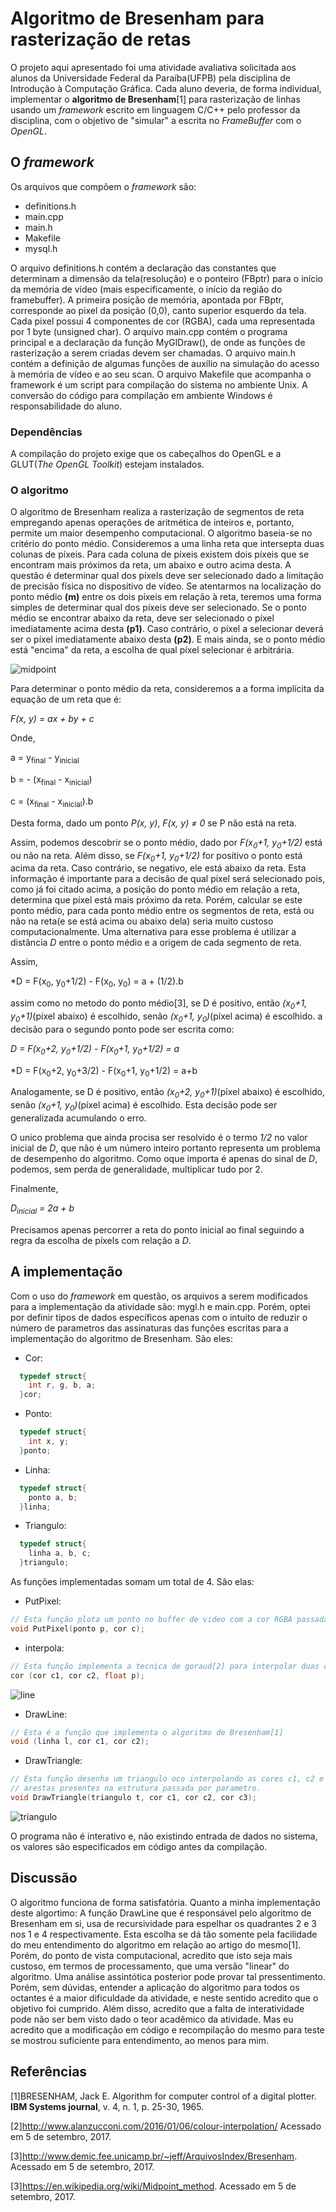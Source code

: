   # Algoritmo de Bresenham para rasterização de retas

  O projeto aqui apresentado foi uma atividade avaliativa solicitada aos alunos da Universidade Federal da Paraíba(UFPB) pela disciplina de Introdução à Computação Gráfica. Cada aluno deveria, de forma individual, implementar o **algoritmo de Bresenham**[1] para rasterização de linhas usando um *framework* escrito em linguagem C/C++ pelo professor da disciplina, com o objetivo de "simular" a escrita no *FrameBuffer* com o *OpenGL*.
  
  ## O *framework*
  
  Os arquivos que compõem o *framework* são:
  
  * definitions.h
  * main.cpp
  * main.h
  * Makefile
  * mysql.h
  
  O arquivo definitions.h contém a declaração das constantes que determinam a dimensão da tela(resolução) e o ponteiro (FBptr) para o início da memória de vídeo (mais especificamente, o início da região do framebuffer). A primeira posição de memória, apontada por FBptr, corresponde ao pixel da posição (0,0), canto superior esquerdo da tela. Cada pixel possui 4 componentes de cor (RGBA), cada
uma representada por 1 byte (unsigned char).
  O arquivo main.cpp contém o programa principal e a declaração da função MyGlDraw(), de onde as funções de rasterização a serem criadas devem ser chamadas.
  O arquivo main.h contém a definição de algumas funções de auxílio na simulação do acesso à memória de vídeo e ao seu scan.
  O arquivo Makefile que acompanha o framework é um script para compilação do sistema no ambiente Unix. A conversão do código para compilação em ambiente Windows é responsabilidade do aluno.
  
  ### Dependências
  
  A compilação do projeto exige que os cabeçalhos do OpenGL e a GLUT(*The OpenGL Toolkit*) estejam instalados.
  
  ### O algoritmo
  
  O algoritmo de Bresenham realiza a rasterização de segmentos de reta empregando apenas operações de aritmética de inteiros e, portanto, permite um maior desempenho computacional. O algoritmo baseia-se no critério do ponto médio. Consideremos a uma linha reta que intersepta duas colunas de píxeis. Para cada coluna de píxeis existem dois píxeis que se encontram mais próximos da reta, um abaixo e outro acima desta. A questão é determinar qual dos píxels deve ser selecionado dado a limitação de precisão física no dispositivo de vídeo. Se atentarmos na localização do ponto médio **(m)** entre os dois píxeis em relação à reta, teremos uma forma simples de determinar qual dos píxeis deve ser selecionado. Se o ponto médio se encontrar abaixo da reta, deve ser selecionado o píxel imediatamente acima desta **(p1)**. Caso contrário, o píxel a selecionar deverá ser o píxel imediatamente abaixo desta **(p2)**. E mais ainda, se o ponto médio está "encima" da reta, a escolha de qual píxel selecionar é arbitrária.
  
  ![midpoint](midpoint.png)
  
  Para determinar o ponto médio da reta, consideremos a a forma implícita da equação de um reta que é:
  
  *F(x, y) = ax + by + c*
  
  Onde,
  
  a = y<sub>final</sub> - y<sub>inicial</sub>
  
  b = - (x<sub>final</sub> - x<sub>inicial</sub>)
  
  c = (x<sub>final</sub> - x<sub>inicial</sub>).b
  
  Desta forma, dado um ponto *P(x, y)*, *F(x, y) ≠ 0* se P não está na reta.
  
  Assim,  podemos descobrir se o ponto médio, dado por *F(x<sub>0</sub>+1, y<sub>0</sub>+1/2)* está ou não na reta. Além disso, se *F(x<sub>0</sub>+1, y<sub>0</sub>+1/2)* for positivo o ponto está acima da reta. Caso contrário, se negativo, ele está abaixo da reta.
  Esta informação é importante para a decisão de qual pixel será selecionado pois, como já foi citado acima, a posição do ponto médio em relação a reta, determina que píxel está mais próximo da reta. Porém, calcular se este ponto médio, para cada ponto médio entre os segmentos de reta, está ou não na reta(e se está acima ou abaixo dela) seria muito custoso computacionalmente. Uma alternativa para esse problema é utilizar a distância *D* entre o ponto médio e a origem de cada segmento de reta. 
  
  Assim,
  
  *D = F(x<sub>0</sub>, y<sub>0</sub>+1/2) - F(x<sub>0</sub>, y<sub>0</sub>) = a + (1/2).b
  
  assim como no metodo do ponto médio[3], se D é positivo, então *(x<sub>0</sub>+1, y<sub>0</sub>+1)*(píxel abaixo) é escolhido, senão *(x<sub>0</sub>+1, y<sub>0</sub>)*(píxel acima) é escolhido.
  a decisão para o segundo ponto pode ser escrita como:
  
  *D = F(x<sub>0</sub>+2, y<sub>0</sub>+1/2) - F(x<sub>0</sub>+1, y<sub>0</sub>+1/2) = a*
  
  *D = F(x<sub>0</sub>+2, y<sub>0</sub>+3/2) - F(x<sub>0</sub>+1, y<sub>0</sub>+1/2) = a+b
  
  Analogamente, se D é positivo, então *(x<sub>0</sub>+2, y<sub>0</sub>+1)*(píxel abaixo) é escolhido, senão *(x<sub>0</sub>+1, y<sub>0</sub>)*(píxel acima) é escolhido. Esta decisão pode ser generalizada acumulando o erro.
  
  O unico problema que ainda procisa ser resolvido é o termo *1/2* no valor inicial de *D*, que não é um número inteiro portanto representa um problema de desempenho do algoritmo. Como oque importa é apenas do sinal de *D*, podemos, sem perda de generalidade, multiplicar tudo por 2. 
  
  Finalmente, 
  
  *D<sub>inicial</sub> = 2a + b*
  
  Precisamos apenas percorrer a reta do ponto inicial ao final seguindo a regra da escolha de píxels com relação a *D*.
  
  ## A implementação
  
  Com o uso do *framework* em questão, os arquivos a serem modificados para a implementação da atividade são: mygl.h e main.cpp. Porém, optei por definir tipos de dados específicos apenas com o intuito de reduzir o número de parametros das assinaturas das funções escritas para a implementação do algoritmo de Bresenham.
  São eles:
  * Cor:
  ```C
    typedef struct{
      int r, g, b, a;
    }cor;
  ```
  * Ponto:
  ```C
    typedef struct{
      int x, y;
    }ponto;
  ```
  * Linha:
  ```C
    typedef struct{
      ponto a, b;
    }linha;
  ```
  * Triangulo:
  ```C
    typedef struct{
      linha a, b, c;
    }triangulo;
  ```
  As funções implementadas somam um total de 4. São elas:
  * PutPixel:
  ```C
  // Esta função plota um ponto no buffer de video com a cor RGBA passada como parametro
  void PutPixel(ponto p, cor c);
  ```
  * interpola:
  ```C
  // Esta função implementa a tecnica de goraud[2] para interpolar duas cores em uma reta
  cor (cor c1, cor c2, float p);
  ```
  ![line](interpolacao2.jpg)
  * DrawLine:
  ```C
  // Esta é a função que implementa o algoritmo de Bresenham[1]
  void (linha l, cor c1, cor c2);
  ```
  * DrawTriangle:
  ```C
  // Esta função desenha um triangulo oco interpolando as cores c1, c2 e c3 dos vertices ao longo das 
  // arestas presentes na estrutura passada por parametro.
  void DrawTriangle(triangulo t, cor c1, cor c2, cor c3);
  ```
  ![triangulo](triangulo.png)
  
  O programa não é interativo e, não existindo entrada de dados no sistema, os valores são especificados em código antes da compilação.
  
  ## Discussão
  
  O algoritmo funciona de forma satisfatória. Quanto a minha implementação deste algortimo: A função DrawLine que é responsável pelo algoritmo de Bresenham em si, usa de recursividade para espelhar os quadrantes 2 e 3 nos 1 e 4 respectivamente. Esta escolha se dá tão somente pela facilidade do meu entendimento do algoritmo em relação ao artigo do mesmo[1]. Porém, do ponto de vista computacional, acredito que isto seja mais custoso, em termos de processamento, que uma versão "linear" do algoritmo. Uma análise assintótica posterior pode provar tal pressentimento. Porém, sem dúvidas, entender a aplicação do algoritmo para todos os octantes é a maior dificuldade da atividade, e neste sentido acredito que o objetivo foi cumprido.
  Além disso, acredito que a falta de interatividade pode não ser bem visto dado o teor acadêmico da atividade. Mas eu acredito que a modificação em código e recompilação do mesmo para teste se mostrou suficiente para entendimento, ao menos para mim.
  
  ## Referências
  [1]BRESENHAM, Jack E. Algorithm for computer control of a digital plotter. **IBM Systems journal**, v. 4, n. 1, p. 25-30, 1965.
  
  [2]http://www.alanzucconi.com/2016/01/06/colour-interpolation/ Acessado em 5 de setembro, 2017.
  
  [3]http://www.demic.fee.unicamp.br/~jeff/ArquivosIndex/Bresenham. Acessado em 5 de setembro, 2017.
  
  [3]https://en.wikipedia.org/wiki/Midpoint_method. Acessado em 5 de setembro, 2017.
